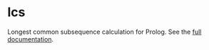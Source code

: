 lcs
===

Longest common subsequence calculation for Prolog.  See the [full documentation](http://packs.ndrix.com/lcs/).
